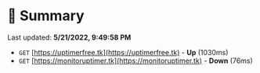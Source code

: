 # 📖 Summary
Last updated: **5/21/2022, 9:49:58 PM**

- `GET` [https://uptimerfree.tk](https://uptimerfree.tk) - **Up** (1030ms)
- `GET` [https://monitoruptimer.tk](https://monitoruptimer.tk) - **Down** (76ms)
